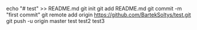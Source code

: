 echo "# test" >> README.md
git init
git add README.md
git commit -m "first commit"
git remote add origin https://github.com/BartekSoltys/test.git
git push -u origin master
test
test2
test3
